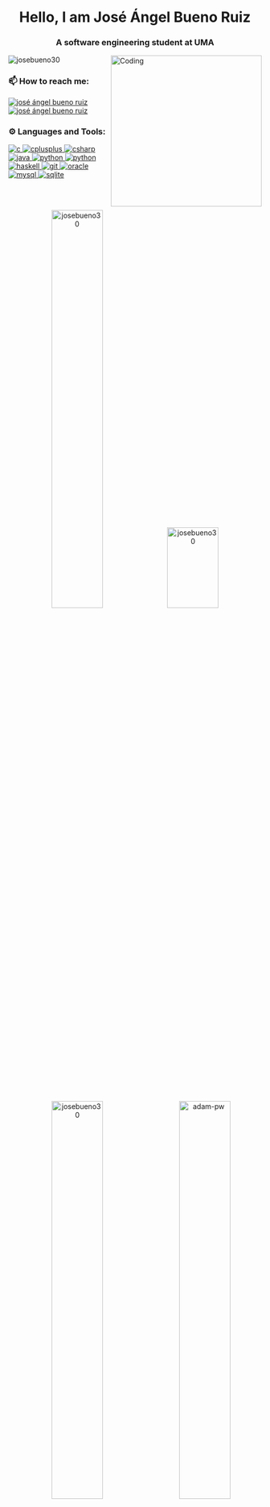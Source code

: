 <h1 align="center">Hello, I am José Ángel Bueno Ruiz</h1>
<h3 align="center">A software engineering student at UMA</h3>
<img align="right" alt="Coding" width="300" src="https://i.pinimg.com/originals/e8/f4/53/e8f453469a3ec97ecd354df465d73913.gif">

<p align="left"> <img src="https://komarev.com/ghpvc/?username=josebueno30&label=Profile%20views&color=db3d3d&style=flat" alt="josebueno30" /> </p>

<h3 align="left">📫 How to reach me:</h3>
<p align="left">
  <a href="mailto:jabr3830@gmail.com-">
    <img align="center" src="https://img.shields.io/badge/Gmail-D14836?style=for-the-badge&logo=gmail&logoColor=white" alt="josé ángel bueno ruiz"/></a>
  <a href="https://www.linkedin.com/in/josé-ángel-bueno-ruiz-5323301a8/" target="blank">
    <img align="center" src="https://img.shields.io/badge/LinkedIn-0077B5?style=for-the-badge&logo=linkedin&logoColor=white" alt="josé ángel bueno ruiz"/></a>
</p>

<h3 align="left">⚙️ Languages and Tools:</h3>
<p align="left"> 
  <a href="https://www.cprogramming.com/" target="_blank" rel="noreferrer"> 
      <img src="https://img.shields.io/badge/C-00599C?style=for-the-badge&logo=c&logoColor=white" alt="c"/> </a> 
  <a href="https://www.w3schools.com/cpp/" target="_blank" rel="noreferrer"> 
      <img src="https://img.shields.io/badge/C%2B%2B-00599C?style=for-the-badge&logo=c%2B%2B&logoColor=white" alt="cplusplus"/> </a> 
  <a href="https://www.w3schools.com/cs/" target="_blank" rel="noreferrer"> 
      <img src="https://img.shields.io/badge/C%23-239120?style=for-the-badge&logo=c-sharp&logoColor=white" alt="csharp"/> </a> 
  <a href="https://www.java.com" target="_blank" rel="noreferrer"> 
      <img src="https://img.shields.io/badge/Java-ED8B00?style=for-the-badge&logo=java&logoColor=white" alt="java"/> </a> 
  <a href="https://www.python.org" target="_blank" rel="noreferrer"> 
      <img src="https://img.shields.io/badge/python-%230095D5.svg?&style=for-the-badge&logo=python&logoColor=white" alt="python"/> </a> 
  <a href="https://dotnet.microsoft.com/en-us/" target="_blank" rel="noreferrer"> 
      <img src="https://img.shields.io/badge/.NET-5C2D91?style=for-the-badge&logo=.net&logoColor=white" alt="python"/> </a> 
  <a href="https://www.haskell.org/" target="_blank" rel="noreferrer"> 
      <img src="https://img.shields.io/badge/Haskell-5e5086?style=for-the-badge&logo=haskell&logoColor=white" alt="haskell"/> </a> 
  <a href="https://git-scm.com/" target="_blank" rel="noreferrer"> 
      <img src="https://img.shields.io/badge/GIT-E44C30?style=for-the-badge&logo=git&logoColor=white" alt="git"/> </a> 
  <a href="https://www.oracle.com/" target="_blank" rel="noreferrer"> 
      <img src="https://img.shields.io/badge/Oracle-F80000?style=for-the-badge&logo=oracle&logoColor=black" alt="oracle"/> </a> 
  <a href="https://www.mysql.com/" target="_blank" rel="noreferrer"> 
      <img src="https://img.shields.io/badge/MySQL-00000F?style=for-the-badge&logo=mysql&logoColor=white" alt="mysql"/> </a> 
  <a href="https://www.sqlite.org/" target="_blank" rel="noreferrer"> 
      <img src="https://img.shields.io/badge/SQLite-07405E?style=for-the-badge&logo=sqlite&logoColor=white" alt="sqlite"/> </a> 
</p>

</br>
</div>
<br />
<p align="center">
  <img width="45%" src="https://github-readme-streak-stats.herokuapp.com/?user=JoseBueno30&theme=react&show_icons=true&hide_border=false&count_private=true" alt="josebueno30"/>
  <img width="45%" height="160" src="https://github-readme-stats.vercel.app/api?username=JoseBueno30&theme=react&show_icons=true&hide_border=false" alt="josebueno30"/>
</p>
<p  align="center">
  <img width="45%" src="https://github-readme-stats.vercel.app/api/top-langs/?username=JoseBueno30&theme=react&show_icons=true&hide_border=false" alt="josebueno30" />
  <img width="45%" align="right" src="https://github.com/Adam-pw/Adam-pw/blob/main/animation_500_kxa883sd.gif" alt="adam-pw" />
</p>

</br>
</div>
<br />
